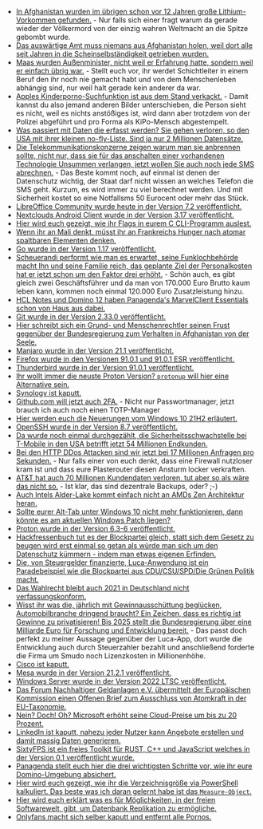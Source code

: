 * [In Afghanistan wurden im übrigen schon vor 12 Jahren große Lithium-Vorkommen gefunden.](https://blog.fefe.de/?ts=9fe4ac46) - Nur falls sich einer fragt warum da gerade wieder der Völkermord von der einzig wahren Weltmacht an die Spitze gebombt wurde.
* [Das auswärtige Amt muss niemans aus Afghanistan holen, weil dort alle seit Jahren in die Scheinselbständigkeit getrieben wurden.](https://blog.fefe.de/?ts=9fe0ff3a)
* [Maas wurden Außenminister, nicht weil er Erfahrung hatte, sondern weil er einfach übrig war.](https://blog.fefe.de/?ts=9fe23b50) - Stellt euch vor, ihr werdet Schichtleiter in einem Beruf den ihr noch nie gemacht habt und von dem Menschenleben abhängig sind, nur weil halt gerade kein anderer da war.
* [Apples Kinderporno-Suchfunktion ist aus dem Stand verkackt.](https://blog.fefe.de/?ts=9fe22070) - Damit kannst du also jemand anderen Bilder unterschieben, die Person sieht es nicht, weil es nichts anstößiges ist, wird dann aber trotzdem von der Polizei abgeführt und pro Forma als KiPo-Mensch abgestempelt.
* [Was passiert mit Daten die erfasst werden? Sie gehen verloren, so den USA mit ihrer kleinen no-fly-Liste. Sind ja nur 2 Millionen Datensätze.](https://blog.fefe.de/?ts=9fe5676d)
* [Die Telekommunikationskonzerne zeigen warum man sie anbrennen sollte, nicht nur, dass sie für das anschalten einer vorhandenen Technologie Unsummen verlangen, jetzt wollen Sie auch noch jede SMS abrechnen.](https://netzpolitik.org/2021/einfuehrung-von-cell-broadcast-rueckt-naeher/) - Das Beste kommt noch, auf einmal ist denen der Datenschutz wichtig, der Staat darf nicht wissen an welches Telefon die SMS geht. Kurzum, es wird immer zu viel berechnet werden. Und mit Sicherheit kostet so eine Notfallsms 50 Eurocent oder mehr das Stück.
* [LibreOffice Community wurde heute in der Version 7.2 veröffentlicht.](https://www.phoronix.com/scan.php?page=news_item&px=LibreOffice-7.2-Community)
* [Nextclouds Android Client wurde in der Version 3.17 veröffentlicht.](https://nextcloud.com/blog/android-client-3-17-released-with-a-new-video-player-ui-improvements-and-more/)
* [Hier wird euch gezeigt, wie ihr Flags in eurem C CLI-Programm auslest.](https://opensource.com/article/21/8/short-option-parsing-c)
* [Wenn ihr an Mali denkt, müsst ihr an Frankreichs Hunger nach atomar spaltbaren Elementen denken.](https://netzfrauen.org/2021/08/18/mali/)
* [Go wurde in der Version 1.17 veröffentlicht.](https://lwn.net/Articles/866496/rss)
* [Scheuerandi performt wie man es erwartet, seine Funklochbehörde macht Ihn und seine Familie reich, das geplante Ziel der Personalkosten hat er jetzt schon um den Faktor drei erhöht.](https://netzpolitik.org/2021/scheuers-funklochamt-dreimal-teurer-als-geplant/) - Schön auch, es gibt gleich zwei Geschäftsführer und da man von 170.000 Euro Brutto kaum leben kann, kommen noch einmal 120.000 Euro Zusatzleistung hinzu.
* [HCL Notes und Domino 12 haben Panagenda's MarvelClient Essentials schon von Haus aus dabei.](https://www.panagenda.com/blog/notes-12-is-live-and-so-is-marvelclient-12/)
* [Git wurde in der Version 2.33.0 veröffentlicht.](https://lwn.net/Articles/866524/rss)
* [Hier schreibt sich ein Grund- und Menschenrechtler seinen Frust gegenüber der Bundesregierung zum Verhalten in Afghanistan von der Seele.](https://netzpolitik.org/2021/afghanistan-die-ganze-verlogenheit-der-bundesregierung/)
* [Manjaro wurde in der Version 21.1 veröffentlicht.](https://www.phoronix.com/scan.php?page=news_item&px=Manjaro-21.1-Released)
* [Firefox wurde in den Versionen 91.0.1 und 91.0.1 ESR veröffentlicht.](https://www.borncity.com/blog/2021/08/18/firefox-91-0-1-und-91-0-1-esr/)
* [Thunderbird wurde in der Version 91.0.1 veröffentlicht.](https://www.borncity.com/blog/2021/08/18/thunderbird-91-0-1/)
* [Ihr wollt immer die neuste Proton Version? `protonup` will hier eine Alternative sein.](https://www.onli-blogging.de/2065/Mit-protonup-leichter-das-neueste-Proton-GE-installieren.html)
* [Synology ist kaputt.](https://www.borncity.com/blog/2021/08/18/sicherheitswarnung-fr-synology-diskstation-manager-und-uc-skynas/)
* [Github.com will jetzt auch 2FA.](https://www.bleepingcomputer.com/news/security/github-urges-users-to-enable-2fa-after-going-passwordless/) - Nicht nur Passwortmanager, jetzt brauch ich auch noch einen TOTP-Manager
* [Hier werden euch die Neuerungen vom Windows 10 21H2 erläutert.](https://www.bleepingcomputer.com/news/microsoft/new-windows-10-21h2-build-comes-with-improved-wifi-security/)
* [OpenSSH wurde in der Version 8.7 veröffentlicht.](https://lwn.net/Articles/866926)
* [Da wurde noch einmal durchgezählt, die Sicherheitsschwachstelle bei T-Mobile in den USA betrifft jetzt 54 Millionen Endkunden.](https://www.bleepingcomputer.com/news/security/t-mobile-data-breach-just-got-worse-now-at-54-million-customers/)
* [Bei den HTTP DDos Attacken sind wir jetzt bei 17 Millionen Anfragen pro Sekunden.](https://www.bleepingcomputer.com/news/security/http-ddos-attacks-reach-unprecedented-17-million-requests-per-second/) - Nur falls einer von euch denkt, dass eine Firewall nutzloser kram ist und dass eure Plasterouter diesen Ansturm locker verkraften.
* [AT&T hat auch 70 Millionen Kundendaten verloren, tut aber so als wäre das nicht so.](https://www.bleepingcomputer.com/news/security/atandt-denies-data-breach-after-hacker-auctions-70-million-user-database/) - Ist klar, das sind dezentrale Backups, oder? ;-)
* [Auch Intels Alder-Lake kommt einfach nicht an AMDs Zen Architektur heran.](https://www.3dcenter.org/news/intel-stellt-alder-lake-prozessoren-architektur-vor-und-verspricht-19-ipc-gewinn-bei-den-grosse)
* [Sollte eurer Alt-Tab unter Windows 10 nicht mehr funktionieren, dann könnte es am aktuellen Windows Patch liegen?](https://www.borncity.com/blog/2021/08/21/windows-10-update-kb5005033-strt-alt-tab-funktionalitt/)
* [Proton wurde in der Version 6.3-6 veröffentlicht.](https://www.phoronix.com/scan.php?page=news_item&px=Proton-6.3-6-Released)
* [Hackfressenbuch tut es der Blockpartei gleich, statt sich dem Gesetz zu beugen wird erst einmal so getan als würde man sich um den Datenschutz kümmern - indem man etwas eigenen Erfinden.](https://netzpolitik.org/2021/neuer-report-facebook-kocht-eigenes-daten-sueppchen-zur-imagepflege/)
* [Die, von Steuergelder finanzierte, Luca-Anwendung ist ein Paradebeispiel wie die Blockpartei aus CDU/CSU/SPD/Die Grünen Politik macht.](https://www.borncity.com/blog/2021/08/19/posse-luca-app-teuer-nutzen-zweifelhaft-und-prfung-verweigert/)
* [Das Wahlrecht bleibt auch 2021 in Deutschland nicht verfassungskonform.](https://verfassungsblog.de/weiter-warten-auf-verfassungskonformes-wahlrecht/)
* [Wisst ihr was die, jährlich mit Gewinnausschüttung beglücken, Automobilbranche dringend braucht? Ein Zeichen, dass es richtig ist Gewinne zu privatisieren! Bis 2025 stellt die Bundesregierung über eine Milliarde Euro für Forschung und Entwicklung bereit.](https://netzpolitik.org/2021/von-wegen-klimaschutz-die-bundesregierung-macht-eine-milliarde-euro-fuer-die-autoindustrie-locker/) - Das passt doch perfekt zu meiner Aussage gegenüber der Luca-App, dort wurde die Entwicklung auch durch Steuerzahler bezahlt und anschließend forderte die Firma um Smudo noch Lizenzkosten in Millionenhöhe.
* [Cisco ist kaputt.](https://www.bleepingcomputer.com/news/security/hackers-can-bypass-cisco-security-products-in-data-theft-attacks/)
* [Mesa wurde in der Version 21.2.1 veröffentlicht.](https://www.phoronix.com/scan.php?page=news_item&px=Mesa-21.2.1-Released)
* [Windows Server wurde in der Version 2022 LTSC veröffentlicht.](https://www.borncity.com/blog/2021/08/19/windows-server-2022-ltsc-ist-da/)
* [Das Forum Nachhaltiger Geldanlagen e.V. übermittelt der Europäischen Kommission einen Offenen Brief zum Ausschluss von Atomkraft in der EU-Taxonomie.](https://www.sonnenseite.com/de/wirtschaft/offener-brief-an-die-eu-kommission-atomkraft-keine-nachhaltige-energieerzeugung/)
* [Nein? Doch! Oh? Microsoft erhöht seine Cloud-Preise um bis zu 20 Prozent.](https://www.borncity.com/blog/2021/08/20/microsoft-365-es-wird-teurer-in-2022/)
* [LinkedIn ist kaputt, nahezu jeder Nutzer kann Angebote erstellen und damit massig Daten generieren.](https://www.bleepingcomputer.com/news/security/you-can-post-linkedin-jobs-as-almost-any-employer-so-can-attackers/)
* [SixtyFPS ist ein freies Toolkit für RUST, C++ und JavaScript welches in der Version 0.1 veröffentlicht wurde.](https://www.phoronix.com/scan.php?page=news_item&px=SixtyFPS-0.1-Rust-Toolkit)
* [Panagenda stellt euch hier die drei wichtigsten Schritte vor, wie ihr eure Domino-Umgebung absichert.](https://www.panagenda.com/blog/3-secrets-about-your-hcl-domino-server-security/)
* [Hier wird euch gezeigt, wie ihr die Verzeichnisgröße via PowerShell kalkuliert. Das beste was ich daran gelernt habe ist das `Measure-Object`.](http://woshub.com/powershell-get-folder-sizes/)
* [Hier wird euch erklärt was es für Möglichkeiten, in der freien Softwarewelt, gibt, um Datenbank Replikation zu ermögliche.](https://opensource.com/article/21/8/database-replication-open-source)
* [Onlyfans macht sich selber kaputt und entfernt alle Pornos.](https://blog.fefe.de/)
